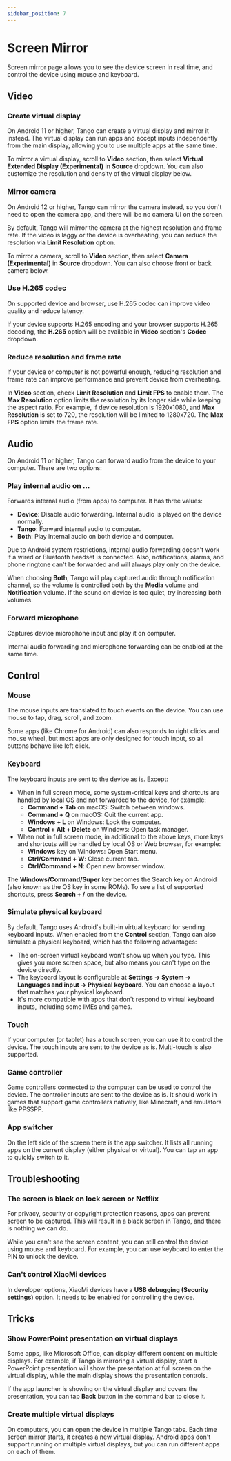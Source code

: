 ```yaml
---
sidebar_position: 7
---
```


# Screen Mirror

Screen mirror page allows you to see the device screen in real time, and control the device using mouse and keyboard.

## Video

### Create virtual display

On Android 11 or higher, Tango can create a virtual display and mirror it instead. The virtual display can run apps and accept inputs independently from the main display, allowing you to use multiple apps at the same time.

To mirror a virtual display, scroll to **Video** section, then select **Virtual Extended Display (Experimental)** in **Source** dropdown.  You can also customize the resolution and density of the virtual display below.

### Mirror camera

On Android 12 or higher, Tango can mirror the camera instead, so you don't need to open the camera app, and there will be no camera UI on the screen.

By default, Tango will mirror the camera at the highest resolution and frame rate. If the video is laggy or the device is overheating, you can reduce the resolution via **Limit Resolution** option.

To mirror a camera, scroll to **Video** section, then select **Camera (Experimental)** in **Source** dropdown. You can also choose front or back camera below.

### Use H.265 codec

On supported device and browser, use H.265 codec can improve video quality and reduce latency.

If your device supports H.265 encoding and your browser supports H.265 decoding, the **H.265** option will be available in **Video** section's **Codec** dropdown.

### Reduce resolution and frame rate

If your device or computer is not powerful enough, reducing resolution and frame rate can improve performance and prevent device from overheating.

In **Video** section, check **Limit Resolution** and **Limit FPS** to enable them. The **Max Resolution** option limits the resolution by its longer side while keeping the aspect ratio. For example, if device resolution is 1920x1080, and **Max Resolution** is set to 720, the resolution will be limited to 1280x720. The **Max FPS** option limits the frame rate.

## Audio

On Android 11 or higher, Tango can forward audio from the device to your computer. There are two options:

### Play internal audio on ...

Forwards internal audio (from apps) to computer. It has three values:

* **Device**: Disable audio forwarding. Internal audio is played on the device normally.
* **Tango**: Forward internal audio to computer.
* **Both**: Play internal audio on both device and computer.

Due to Android system restrictions, internal audio forwarding doesn't work if a wired or Bluetooth headset is connected. Also, notifications, alarms, and phone ringtone can't be forwarded and will always play only on the device.

When choosing **Both**, Tango will play captured audio through notification channel, so the volume is controlled both by the **Media** volume and **Notification** volume. If the sound on device is too quiet, try increasing both volumes.

### Forward microphone

Captures device microphone input and play it on computer.

Internal audio forwarding and microphone forwarding can be enabled at the same time.

## Control

### Mouse

The mouse inputs are translated to touch events on the device. You can use mouse to tap, drag, scroll, and zoom.

Some apps (like Chrome for Android) can also responds to right clicks and mouse wheel, but most apps are only designed for touch input, so all buttons behave like left click.

### Keyboard

The keyboard inputs are sent to the device as is. Except:

* When in full screen mode, some system-critical keys and shortcuts are handled by local OS and not forwarded to the device, for example:
  * **Command + Tab** on macOS: Switch between windows.
  * **Command + Q** on macOS: Quit the current app.
  * **Windows + L** on Windows: Lock the computer.
  * **Control + Alt + Delete** on Windows: Open task manager.
* When not in full screen mode, in additional to the above keys, more keys and shortcuts will be handled by local OS or Web browser, for example:
  * **Windows** key on Windows: Open Start menu.
  * **Ctrl/Command + W**: Close current tab.
  * **Ctrl/Command + N**: Open new browser window.

The **Windows/Command/Super** key becomes the Search key on Android (also known as the OS key in some ROMs). To see a list of supported shortcuts, press **Search + /** on the device.

### Simulate physical keyboard

By default, Tango uses Android's built-in virtual keyboard for sending keyboard inputs. When enabled from the **Control** section, Tango can also simulate a physical keyboard, which has the following advantages:

* The on-screen virtual keyboard won't show up when you type. This gives you more screen space, but also means you can't type on the device directly.
* The keyboard layout is configurable at **Settings → System → Languages and input → Physical keyboard**. You can choose a layout that matches your physical keyboard.
* It's more compatible with apps that don't respond to virtual keyboard inputs, including some IMEs and games.

### Touch

If your computer (or tablet) has a touch screen, you can use it to control the device. The touch inputs are sent to the device as is. Multi-touch is also supported.

### Game controller

Game controllers connected to the computer can be used to control the device. The controller inputs are sent to the device as is. It should work in games that support game controllers natively, like Minecraft, and emulators like PPSSPP.

### App switcher

On the left side of the screen there is the app switcher. It lists all running apps on the current display (either physical or virtual). You can tap an app to quickly switch to it.

## Troubleshooting

### The screen is black on lock screen or Netflix

For privacy, security or copyright protection reasons, apps can prevent screen to be captured. This will result in a black screen in Tango, and there is nothing we can do.

While you can't see the screen content, you can still control the device using mouse and keyboard. For example, you can use keyboard to enter the PIN to unlock the device.

### Can't control XiaoMi devices

In developer options, XiaoMi devices have a **USB debugging (Security settings)** option. It needs to be enabled for controlling the device.

## Tricks

### Show PowerPoint presentation on virtual displays

Some apps, like Microsoft Office, can display different content on multiple displays. For example, if Tango is mirroring a virtual display, start a PowerPoint presentation will show the presentation at full screen on the virtual display, while the main display shows the presentation controls.

If the app launcher is showing on the virtual display and covers the presentation, you can tap **Back** button in the command bar to close it.

### Create multiple virtual displays

On computers, you can open the device in multiple Tango tabs. Each time screen mirror starts, it creates a new virtual display. Android apps don't support running on multiple virtual displays, but you can run different apps on each of them.
